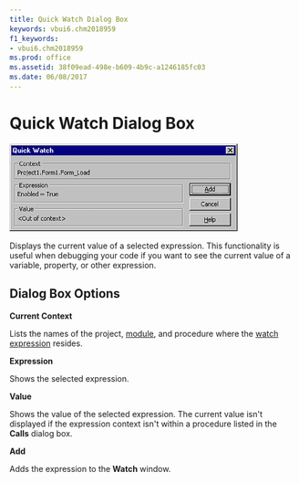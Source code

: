 ```yaml
---
title: Quick Watch Dialog Box
keywords: vbui6.chm2018959
f1_keywords:
- vbui6.chm2018959
ms.prod: office
ms.assetid: 38f09ead-498e-b609-4b9c-a1246185fc03
ms.date: 06/08/2017
---
```



# Quick Watch Dialog Box


![Quick watch dialog box](../../../images/instwtch_ZA01201619.gif)



Displays the current value of a selected expression. This functionality is useful when debugging your code if you want to see the current value of a variable, property, or other expression.

## Dialog Box Options

 **Current Context**

Lists the names of the project, [module](../../Glossary/vbe-glossary.md), and procedure where the [watch expression](../../Glossary/vbe-glossary.md) resides.

 **Expression**

Shows the selected expression.

 **Value**

Shows the value of the selected expression. The current value isn't displayed if the expression context isn't within a procedure listed in the  **Calls** dialog box.

 **Add**

Adds the expression to the  **Watch** window.


